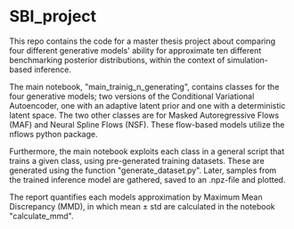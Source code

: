 # SBI_project
This repo contains the code for a master thesis project about comparing four different generative models' ability for approximate ten different benchmarking posterior distributions, within the context of simulation-based inference.

The main notebook, "main_trainig_n_generating", contains classes for the four generative models; two versions of the Conditional Variational Autoencoder, one with an adaptive latent prior and one with a deterministic latent space. The two other classes are for Masked Autoregressive Flows (MAF) and Neural Spline Flows (NSF). These flow-based models utilize the nflows python package.

Furthermore, the main notebook exploits each class in a general script that trains a given class, using pre-generated training datasets. These are generated using the function "generate_dataset.py". Later, samples from the trained inference model are gathered, saved to an .npz-file and plotted.

The report quantifies each models approximation by Maximum Mean Discrepancy (MMD), in which mean ± std are calculated in the notebook "calculate_mmd".
